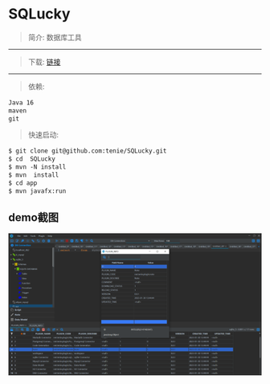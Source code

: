 # SQLucky

> 简介:
    数据库工具
---

> 下载:
   [链接](https://github.com/tenie/SQLucky/releases/)
---

> 依赖:

    Java 16
    maven
    git
    
> 快速启动:
   
     
    $ git clone git@github.com:tenie/SQLucky.git
    $ cd  SQLucky
    $ mvn -N install
    $ mvn  install
    $ cd app
    $ mvn javafx:run

## demo截图 ##
![image](https://github.com/tenie/SQLucky/blob/main/demo.png)
